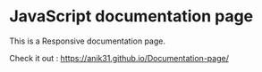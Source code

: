 # JavaScript documentation page

This is a Responsive documentation page.

Check it out : https://anik31.github.io/Documentation-page/
